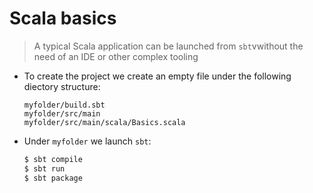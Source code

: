 # Scala basics  
 
> A typical Scala application can be launched from `sbt`vwithout the need of an IDE or other complex tooling 

+ To create the project we create an empty file under the following diectory structure: 
    ``` 
    myfolder/build.sbt 
    myfolder/src/main
    myfolder/src/main/scala/Basics.scala 
    ``` 
     
+ Under `myfolder` we launch `sbt`:
    ```bash 
    $ sbt compile 
    $ sbt run 
    $ sbt package 
    ```

